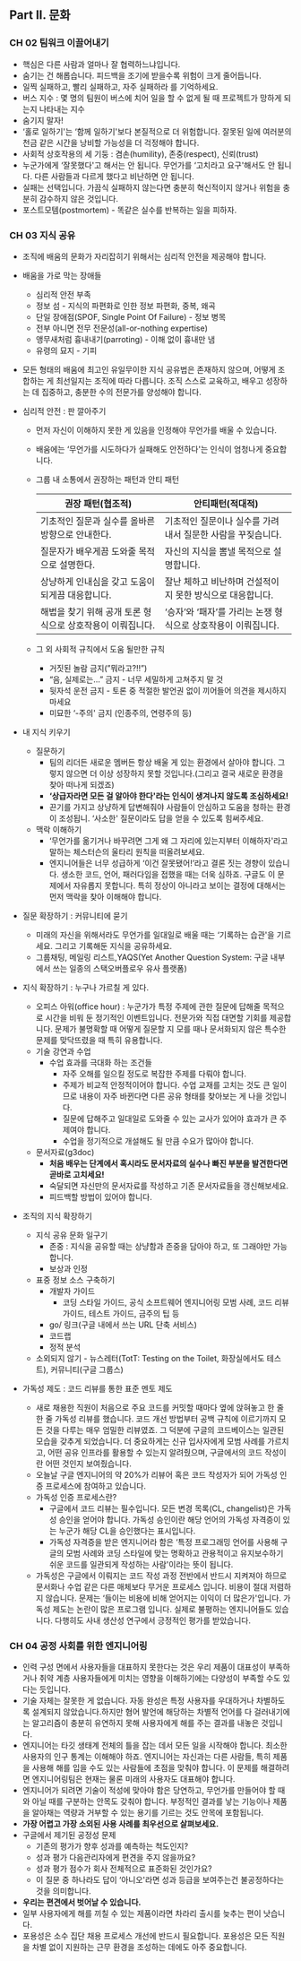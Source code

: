## Part II. 문화

### CH 02 팀워크 이끌어내기

- 핵심은 다른 사람과 얼마나 잘 협력하느냐입니다.
- 숨기는 건 해롭습니다. 피드백을 조기에 받을수록 위험이 크게 줄어듭니다.
- 일찍 실패하고, 빨리 실패하고, 자주 실패하라 를 기억하세요.
- 버스 지수 : 몇 명의 팀원이 버스에 치어 일을 할 수 없게 될 때 프로젝트가 망하게 되는지 나타내는 지수
- 숨기지 말자!
- ‘홀로 일하기'는 ‘함께 일하기'보다 본질적으로 더 위험합니다. 잘못된 일에 여러분의 천금 같은 시간을 낭비할 가능성을 더 걱정해야 합니다.
- 사회적 상호작용의 세 기둥 : 겸손(humility), 존중(respect), 신뢰(trust)
- 누군가에게 ‘잘못했다'고 해서는 안 됩니다. 무언가를 ‘고치라고 요구'해서도 안 됩니다. 다른 사람들과 다르게 했다고 비난하면 안 됩니다.
- 실패는 선택입니다. 가끔식 실패하지 않는다면 충분히 혁신적이지 않거나 위험을 충분히 감수하지 않은 것입니다.
- 포스트모템(postmortem) - 똑같은 실수를 반복하는 일을 피하자.


### CH 03 지식 공유

- 조직에 배움의 문화가 자리잡히기 위해서는 심리적 안전을 제공해야 합니다.
- 배움을 가로 막는 장애들
    - 심리적 안전 부족
    - 정보 섬 - 지식의 파편화로 인한 정보 파편화, 중복, 왜곡
    - 단일 장애점(SPOF, Single Point Of Failure) - 정보 병목
    - 전부 아니면 전무 전문성(all-or-nothing expertise)
    - 앵무새처럼 흉내내기(parroting) - 이해 없이 흉내만 냄
    - 유령의 묘지 - 기피
- 모든 형태의 배움에 최고인 유일무이한 지식 공유법은 존재하지 않으며, 어떻게 조합하는 게 최선일지는 조직에 따라 다릅니다. 조직 스스로 교육하고, 배우고 성장하는 데 집중하고, 충분한 수의 전문가를 양성해야 합니다.
- 심리적 안전 : 판 깔아주기
    - 먼저 자신이 이해하지 못한 게 있음을 인정해야 무언가를 배울 수 있습니다.
    - 배움에는 ‘무언가를 시도하다가 실패해도 안전하다'는 인식이 엄청나게 중요합니다.
    - 그룹 내 소통에서 권장하는 패턴과 안티 패턴
        
        
        | 권장 패턴(협조적) | 안티패턴(적대적) |
        | --- | --- |
        | 기초적인 질문과 실수를 올바른 방향으로 안내한다. | 기초적인 질문이나 실수를 가려내서 질문한 사람을 꾸짖습니다. |
        | 질문자가 배우게끔 도와줄 목적으로 설명한다. | 자신의 지식을 뽐낼 목적으로 설명합니다. |
        | 상냥하게 인내심을 갖고 도움이 되게끔 대응합니다. | 잘난 체하고 비난하며 건설적이지 못한 방식으로 대응합니다. |
        | 해법을 찾기 위해 공개 토론 형식으로 상호작용이 이뤄집니다. | ‘승자’와 ‘패자’를 가리는 논쟁 형식으로 상호작용이 이뤄집니다. |
    - 그 외 사회적 규칙에서 도움 될만한 규칙
        - 거짓된 놀람 금지(”뭐라고?!!”)
        - “음, 실제로는…” 금지 - 너무 세밀하게 고쳐주지 말 것
        - 뒷자석 운전 금지 - 토론 중 적절한 발언권 없이 끼어들어 의견을 제시하지 마세요
        - 미묘한 ‘-주의' 금지 (인종주의, 연령주의 등)
- 내 지식 키우기
    - 질문하기
        - 팀의 리더든 새로운 멤버든 항상 배울 게 있는 환경에서 살아야 합니다. 그렇지 않으면 더 이상 성장하지 못할 것입니다.(그리고 결국 새로운 환경을 찾아 떠나게 되겠죠)
        - **‘상급자라면 모든 걸 알아야 한다'라는 인식이 생겨나지 않도록 조심하세요!**
        - 끈기를 가지고 상냥하게 답변해줘야 사람들이 안심하고 도움을 청하는 환경이 조성됩니. ‘사소한' 질문이라도 답을 얻을 수 있도록 힘써주세요.
    - 맥락 이해하기
        - ‘무언가를 옮기거나 바꾸려면 그게 왜 그 자리에 있는지부터 이해하자'라고 말하는 체스터슨의 울타리 원칙을 떠올려보세요.
        - 엔지니어들은 너무 성급하게 ‘이건 잘못됐어!’라고 결론 짓는 경향이 있습니다. 생소한 코드, 언어, 패러다임을 접했을 때는 더욱 심하죠. 구글도 이 문제에서 자유롭지 못합니다. 특히 정상이 아니라고 보이는 결정에 대해서는 먼저 맥락을 찾아 이해해야 합니다.
    
- 질문 확장하기 : 커뮤니티에 묻기
    - 미래의 자신을 위해서라도 무언가를 일대일로 배울 때는 ‘기록하는 습관'을 기르세요. 그리고 기록해둔 지식을 공유하세요.
    - 그룹채팅, 메일링 리스트,YAQS(Yet Another Question System: 구글 내부에서 쓰는 일종의 스택오버플로우 유사 플랫폼)
- 지식 확장하기 : 누구나 가르칠 게 있다.
    - 오피스 아워(office hour) : 누군가가 특정 주제에 관한 질문에 답해줄 목적으로 시간을 비워 둔 정기적인 이벤트입니다. 전문가와 직접 대면할 기회를 제공합니다. 문제가 불명확할 때 어떻게 질문할 지 모를 때나 문서화되지 않은 특수한 문제를 맞닥뜨렸을 때 특히 유용합니다.
    - 기술 강연과 수업
        - 수업 효과를 극대화 하는 조건들
            - 자주 오해를 일으킬 정도로 복잡한 주제를 다뤄야 합니다.
            - 주제가 비교적 안정적이어야 합니다. 수업 교재를 고치는 것도 큰 일이므로 내용이 자주 바뀐다면 다른 공유 형태를 찾아보는 게 나을 것입니다.
            - 질문에 답해주고 일대일로 도와줄 수 있는 교사가 있어야 효과가 큰 주제여야 합니다.
            - 수업을 정기적으로 개설해도 될 만큼 수요가 많아야 합니다.
    - 문서자료(g3doc)
        - **처음 배우는 단계에서 혹시라도 문서자료의 실수나 빠진 부분을 발견한다면 곧바로 고치세요!**
        - 숙달되면 자신만의 문서자료를 작성하고 기존 문서자료들을 갱신해보세요.
        - 피드백할 방법이 있어야 합니다.
- 조직의 지식 확장하기
    - 지식 공유 문화 일구기
        - 존중 : 지식을 공유할 때는 상냥함과 존중을 담아야 하고, 또 그래야만 가능합니다.
        - 보상과 인정
    - 표중 정보 소스 구축하기
        - 개발자 가이드
            - 코딩 스타일 가이드, 공식 소프트웨어 엔지니어링 모범 사례, 코드 리뷰 가이드, 테스트 가이드, 금주의 팁 등
        - go/ 링크(구글 내에서 쓰는 URL 단축 서비스)
        - 코드랩
        - 정적 분석
    - 소외되지 않기 - 뉴스레터(TotT: Testing on the Toilet, 화장실에서도 테스트), 커뮤니티(구글 그룹스)
- 가독성 제도 : 코드 리뷰를 통한 표준 멘토 제도
    - 새로 채용한 직원이 처음으로 주요 코드를 커밋할 때마다 옆에 앉혀놓고 한 줄 한 줄 가독성 리뷰를 했습니다. 코드 개선 방법부터 공백 규칙에 이르기까지 모든 것을 다루는 매우 엄밀한 리뷰였죠. 그 덕분에 구글의 코드베이스는 일관된 모습을 갖추게 되었습니다. 더 중요하게는 신규 입사자에게 모범 사례를 가르치고, 어떤 공유 인프라를 활용할 수 있는지 알려줬으며, 구글에서의 코드 작성이란 어떤 것인지 보여줬습니다.
    - 오늘날 구글 엔지니어의 약 20%가 리뷰어 혹은 코드 작성자가 되어 가독성 인증 프로세스에 참여하고 있습니다.
    - 가독성 인증 프로세스란?
        - 구글에서 코드 리뷰는 필수입니다. 모든 변경 목록(CL, changelist)은 가독성 승인을 얻어야 합니다. 가독성 승인이란 해당 언어의 가독성 자격증이 있는 누군가 해당 CL을 승인했다는 표시입니다.
        - 가독성 자격증을 받은 엔지니어라 함은 ‘특정 프로그래밍 언어를 사용해 구글의 모범 사례와 코딩 스타일에 맞는 명확하고 관용적이고 유지보수하기 쉬운 코드를 일관되게 작성하는 사람'이라는 뜻이 됩니다.
    - 가독성은 구글에서 이뤄지는 코드 작성 과정 전반에서 반드시 지켜져야 하므로 문서화나 수업 같은 다른 매체보다 무거운 프로세스 입니다. 비용이 절대 저렴하지 않습니다. 문제는 ‘들이는 비용에 비해 얻어지는 이익이 더 많은가'입니다. 가독성 제도는 논란이 많은 프로그램 입니다. 실제로 불평하는 엔지니어들도 있습니다. 다행히도 사내 생산성 연구에서 긍정적인 평가를 받았습니다.

### CH 04 공정 사회를 위한 엔지니어링

- 인력 구성 면에서 사용자들을 대표하지 못한다는 것은 우리 제품이 대표성이 부족하거나 취약 계층 사용자들에게 미치는 영향을 이해하기에는 다양성이 부족할 수도 있다는 듯입니다.
- 기술 자체는 잘못한 게 없습니다. 자동 완성은 특정 사용자를 우대하거나 차별하도록 설계되지 않았습니다.하지만 혐어 발언에 해당하는 차별적 언어를 다 걸러내기에는 알고리즘이 충분히 유연하지 못해 사용자에게 해를 주는 결과를 내놓은 것입니다.
- 엔지니어는 타깃 생태계 전체의 틀을 잡는 데서 모든 일을 시작해야 합니다. 최소한 사용자의 인구 통계는 이해해야 하죠. 엔지니어는 자신과는 다른 사람들, 특히 제품을 사용해 해를 입을 수도 있는 사람들에 초점을 맞춰야 합니다. 이 문제를 해결하려면 엔지니어링팀은 현재는 물론 미래의 사용자도 대표해야 합니다.
- 엔지니어가 되려면 기술이 적성에 맞아야 함은 당연하고, 무언가를 만들어야 할 때와 아닐 때를 구분하는 안목도 갖춰야 합니다. 부정적인 결과를 낳는 기능이나 제품을 알아채는 역량과 거부할 수 있는 용기를 기르는 것도 안목에 포함됩니다.
- **가장 어렵고 가장 소외된 사용 사례를 최우선으로 살펴보세요.**
- 구글에서 제기된 공정성 문제
    - 기존의 평가가 향후 성과를 예측하는 척도인지?
    - 성과 평가 다음관리자에게 편견을 주지 않을까요?
    - 성과 평가 점수가 회사 전체적으로 표준화된 것인가요?
    - 이 질문 중 하나라도 답이 ‘아니오'라면 성과 등급을 보여주는건 불공정하다는 것을 의미합니다.
- **우리는 편견에서 벗어날 수 있습니다.**
- 일부 사용자에게 해를 끼칠 수 있는 제품이라면 차라리 출시를 늦추는 편이 낫습니다.
- 포용성은 소수 집단 채용 프로세스 개선에 반드시 필요합니다. 포용성은 모든 직원을 차별 없이 지원하는 근무 환경을 조성하는 데에도 아주 중요합니다.
